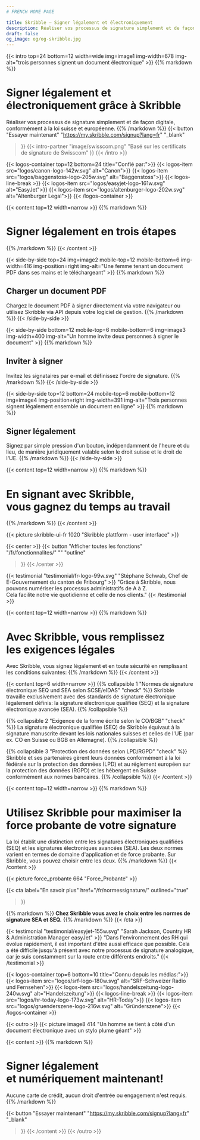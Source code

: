 ```yaml
---
# FRENCH HOME PAGE

title: Skribble – Signer légalement et électroniquement
description: Réaliser vos processus de signature simplement et de façon digitale, conformément à la loi suisse et européenne.
draft: false
og_image: og/og-skribble.jpg
---
```



[//]: # (--------------------------------------------------------------------------------------------------------------)

{{< intro top=24 bottom=12 width=wide img=image1 img-width=678 img-alt="trois personnes signent un document électronique" >}}
{{% markdown %}}
# Signer légalement et électroniquement grâce à Skribble
Réaliser vos processus de signature simplement et
de façon digitale, conformément à la loi suisse et européenne.
{{% /markdown %}}
{{< button
  "Essayer maintenant"
  "https://my.skribble.com/signup?lang=fr"
  "_blank"
>}}
{{< intro-partner
  "image/swisscom.png"
  "Basé sur les certificats de signature de Swisscom"
>}}
{{< /intro >}}

[//]: # (--------------------------------------------------------------------------------------------------------------)

{{< logos-container top=12 bottom=24 title="Confié par:">}}
  {{< logos-item src="logos/canon-logo-142w.svg" alt="Canon">}}
  {{< logos-item src="logos/baggenstoss-logo-205w.svg" alt="Baggenstoss">}}
  {{< logos-line-break >}}
  {{< logos-item src="logos/easyjet-logo-161w.svg" alt="EasyJet">}}
  {{< logos-item src="logos/altenburger-logo-202w.svg" alt="Altenburger Legal">}}
{{< /logos-container >}}

[//]: # (--------------------------------------------------------------------------------------------------------------)

{{< content top=12 width=narrow >}}
{{% markdown %}}
# Signer légalement en trois étapes
{{% /markdown %}}
{{< /content >}}

[//]: # (--------------------------------------------------------------------------------------------------------------)

{{< side-by-side top=24 img=image2 mobile-top=12 mobile-bottom=6 img-width=416 img-position=right img-alt="Une femme tenant un document PDF dans ses mains et le téléchargeant" >}}
{{% markdown %}}
## Charger un document PDF
Chargez le document PDF à signer directement via votre navigateur ou utilisez Skribble via API depuis votre logiciel de gestion.
{{% /markdown %}}
{{< /side-by-side >}}

[//]: # (--------------------------------------------------------------------------------------------------------------)

{{< side-by-side bottom=12 mobile-top=6 mobile-bottom=6 img=image3 img-width=400 img-alt="Un homme invite deux personnes à signer le document" >}}
{{% markdown %}}
## Inviter à signer
Invitez les signataires par e-mail et définissez l'ordre de signature.
{{% /markdown %}}
{{< /side-by-side >}}

[//]: # (--------------------------------------------------------------------------------------------------------------)

{{< side-by-side top=12 bottom=24 mobile-top=6 mobile-bottom=12 img=image4 img-position=right img-width=391 img-alt="Trois personnes signent légalement ensemble un document en ligne" >}}
{{% markdown %}}
## Signer légalement
Signez par simple pression d'un bouton, indépendamment de l'heure et du lieu, de manière juridiquement valable selon le droit suisse et le droit de l'UE.
{{% /markdown %}}
{{< /side-by-side >}}

[//]: # (--------------------------------------------------------------------------------------------------------------)

{{< content top=12 width=narrow >}}
{{% markdown %}}
# En signant avec Skribble, <br class="hide-for-mobile">vous gagnez du temps au travail
{{% /markdown %}}
{{< /content >}}

{{< picture skribble-ui-fr 1020 "Skribble plattform - user interface" >}}

{{< center >}}
{{< button
  "Afficher toutes les fonctions"
  "/fr/fonctionnalites/"
  ""
  "outline"
>}}
{{< /center >}}

[//]: # (--------------------------------------------------------------------------------------------------------------)

{{< testimonial "testimonial/fr-logo-99w.svg" "Stéphane Schwab, Chef de E-Gouvernement du canton de Fribourg" >}}
"Grâce à Skribble, nous pouvons numériser les processus administratifs de A à Z. <br class="hide-for-mobile">Cela facilite notre vie quotidienne et celle de nos clients." {{< /testimonial >}}

[//]: # (--------------------------------------------------------------------------------------------------------------)

{{< content top=12 width=narrow >}}
{{% markdown %}}
# Avec Skribble, vous remplissez <br class="hide-for-mobile">les exigences légales
Avec Skribble, vous signez légalement et en toute sécurité
en remplissant les conditions suivantes:
{{% /markdown %}}
{{< /content >}}

{{< content top=6 width=narrow >}}
{{% collapsible 1 "Normes de signature électronique SEQ und SEA selon SCSE/eIDAS" "check" %}}
Skribble travaille exclusivement avec des standards de signature électronique légalement définis: la signature électronique qualifiée (SEQ) et la signature électronique avancée (SEA).
{{% /collapsible %}}

{{% collapsible 2 "Exigence de la forme écrite selon le CO/BGB" "check" %}}
La signature électronique qualifiée (SEQ) de Skribble équivaut à la signature manuscrite devant les lois nationales suisses et celles de l'UE (par ex. CO en Suisse ou BGB en Allemagne).
{{% /collapsible %}}

{{% collapsible 3 "Protection des données selon LPD/RGPD" "check" %}}
Skribble et ses partenaires gèrent leurs données conformément à la loi fédérale sur la protection des données (LPD) et au réglement européen sur la protection des données (RGPD) et les hébergent en Suisse conformément aux normes bancaires.
{{% /collapsible %}}
{{< /content >}}

[//]: # (--------------------------------------------------------------------------------------------------------------)

{{< content top=12 width=narrow >}}
{{% markdown %}}
# Utilisez Skribble pour maximiser la force probante de votre signature
La loi établit une distinction entre les signatures électroniques qualifiées (SEQ)
et les signatures électroniques avancées (SEA). Les deux normes varient
en termes de domaine d'application et de force probante. Sur Skribble, vous pouvez choisir entre les deux.
{{% /markdown %}}
{{< /content >}}

{{< picture force_probante 664 "Force_Probante" >}}

{{< cta
  label="En savoir plus"
  href="/fr/normessignature/"
  outlined="true"
>}}

{{% markdown %}}
**Chez Skribble vous avez le choix entre les normes de signature SEA et SEQ.**
{{% /markdown %}}
{{< /cta >}}

[//]: # (--------------------------------------------------------------------------------------------------------------)

{{< testimonial "testimonial/easyjet-155w.svg" "Sarah Jackson, Country HR & Administration Manager easyJet" >}}
"Dans l'environnement des RH qui évolue rapidement, il est important d'être aussi efficace que possible. Cela a été difficile jusqu'à présent avec notre processus de signature analogique, car je suis constamment sur la route entre différents endroits."
{{< /testimonial >}}

[//]: # (--------------------------------------------------------------------------------------------------------------)

{{< logos-container top=6 bottom=10 title="Connu depuis les médias:">}}
  {{< logos-item src="logos/srf-logo-180w.svg" alt="SRF-Schweizer Radio und Fernsehen">}}
  {{< logos-item src="logos/handelszeitung-logo-240w.svg" alt="Handelszeitung">}}
  {{< logos-line-break >}}
  {{< logos-item src="logos/hr-today-logo-173w.svg" alt="HR-Today">}}
  {{< logos-item src="logos/gruenderszene-logo-216w.svg" alt="Gründerszene">}}
{{< /logos-container >}}

[//]: # (--------------------------------------------------------------------------------------------------------------)

{{< outro >}}
{{< picture image8 414 "Un homme se tient à côté d'un document électronique avec un stylo plume géant" >}}

{{< content >}}
{{% markdown %}}
# Signer légalement <br class="hide-for-mobile">et numériquement maintenant!
Aucune carte de crédit, aucun droit d'entrée
ou engagement n'est requis.
{{% /markdown %}}

{{< button
  "Essayer maintenant"
  "https://my.skribble.com/signup?lang=fr"
  "_blank"
>}}
{{< /content >}}
{{< /outro >}}
